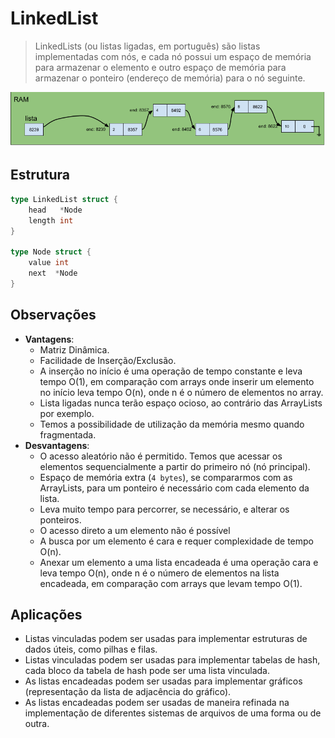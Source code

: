 # LinkedList

> LinkedLists (ou listas ligadas, em português) são listas implementadas com nós, e cada nó possui um espaço de memória para armazenar o elemento e outro espaço de memória para armazenar o ponteiro (endereço de memória) para o nó seguinte.

![LinkedList representacao](../../imgs/linkedlist-apresentacao.png)

## Estrutura

```go
type LinkedList struct {
	head   *Node
	length int
}

type Node struct {
	value int
	next  *Node
}
```
## Observações

- **Vantagens**:
  - Matriz Dinâmica.
  - Facilidade de Inserção/Exclusão.
  - A inserção no início é uma operação de tempo constante e leva tempo O(1), em comparação com arrays onde inserir um elemento no início leva tempo O(n), onde n é o número de elementos no array.
  - Lista ligadas nunca terão espaço ocioso, ao contrário das ArrayLists por exemplo.
  - Temos a possibilidade de utilização da memória mesmo quando fragmentada.
- **Desvantagens**:
  - O acesso aleatório não é permitido. Temos que acessar os elementos sequencialmente a partir do primeiro nó (nó principal).
  - Espaço de memória extra (`4 bytes`), se compararmos com as ArrayLists, para um ponteiro é necessário com cada elemento da lista. 
  - Leva muito tempo para percorrer, se necessário, e alterar os ponteiros.
  - O acesso direto a um elemento não é possível
  - A busca por um elemento é cara e requer complexidade de tempo O(n).
  - Anexar um elemento a uma lista encadeada é uma operação cara e leva tempo O(n), onde n é o número de elementos na lista encadeada, em comparação com arrays que levam tempo O(1).

## Aplicações

- Listas vinculadas podem ser usadas para implementar estruturas de dados úteis, como pilhas e filas. 
- Listas vinculadas podem ser usadas para implementar tabelas de hash, cada bloco da tabela de hash pode ser uma lista vinculada. 
- As listas encadeadas podem ser usadas para implementar gráficos (representação da lista de adjacência do gráfico). 
- As listas encadeadas podem ser usadas de maneira refinada na implementação de diferentes sistemas de arquivos de uma forma ou de outra.